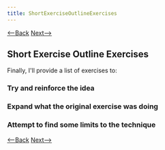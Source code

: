 ```yaml
---
title: ShortExerciseOutlineExercises
---
```

[<--Back](ShortExerciseOutlineThinking) [Next-->](ShortExerciseOutline)

## Short Exercise Outline Exercises

Finally, I'll provide a list of exercises to:
### Try and reinforce the idea
### Expand what the original exercise was doing
### Attempt to find some limits to the technique

[<--Back](ShortExerciseOutlineThinking) [Next-->](ShortExerciseOutline)
